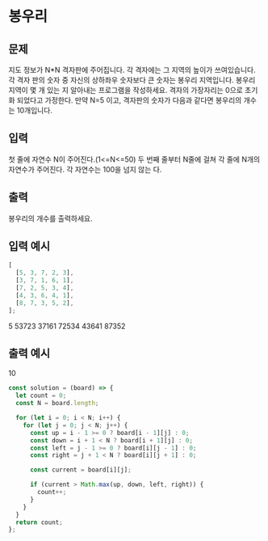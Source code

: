 # 봉우리

## 문제

지도 정보가 N\*N 격자판에 주어집니다. 각 격자에는 그 지역의 높이가 쓰여있습니다. 각 격자 판의 숫자 중 자신의 상하좌우 숫자보다 큰 숫자는 봉우리 지역입니다. 봉우리 지역이 몇 개 있는 지 알아내는 프로그램을 작성하세요.
격자의 가장자리는 0으로 초기화 되었다고 가정한다.
만약 N=5 이고, 격자판의 숫자가 다음과 같다면 봉우리의 개수는 10개입니다.

## 입력

첫 줄에 자연수 N이 주어진다.(1<=N<=50)
두 번째 줄부터 N줄에 걸쳐 각 줄에 N개의 자연수가 주어진다. 각 자연수는 100을 넘지 않는 다.

## 출력

봉우리의 개수를 출력하세요.

## 입력 예시

```javascript
[
  [5, 3, 7, 2, 3],
  [3, 7, 1, 6, 1],
  [7, 2, 5, 3, 4],
  [4, 3, 6, 4, 1],
  [8, 7, 3, 5, 2],
];
```

5
53723 37161 72534 43641 87352

## 출력 예시

10

```javascript
const solution = (board) => {
  let count = 0;
  const N = board.length;

  for (let i = 0; i < N; i++) {
    for (let j = 0; j < N; j++) {
      const up = i - 1 >= 0 ? board[i - 1][j] : 0;
      const down = i + 1 < N ? board[i + 1][j] : 0;
      const left = j - 1 >= 0 ? board[i][j - 1] : 0;
      const right = j + 1 < N ? board[i][j + 1] : 0;

      const current = board[i][j];

      if (current > Math.max(up, down, left, right)) {
        count++;
      }
    }
  }
  return count;
};
```
